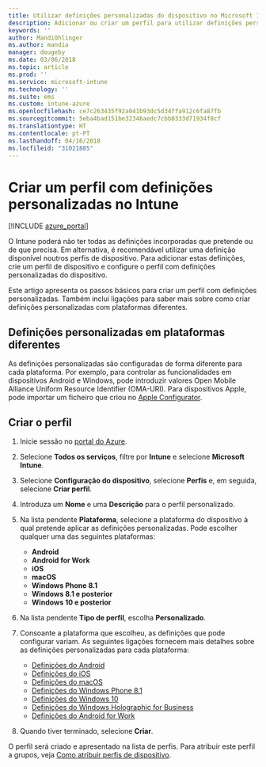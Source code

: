 ```yaml
---
title: Utilizar definições personalizadas do dispositivo no Microsoft Intune – Azure | Microsoft Docs
description: Adicionar ou criar um perfil para utilizar definições personalizadas para dispositivos Windows, Android e iOS com o Microsoft Intune
keywords: ''
author: MandiOhlinger
ms.author: mandia
manager: dougeby
ms.date: 03/06/2018
ms.topic: article
ms.prod: ''
ms.service: microsoft-intune
ms.technology: ''
ms.suite: ems
ms.custom: intune-azure
ms.openlocfilehash: ce7c263435f92a041b93dc5d34ffa912c6fa87fb
ms.sourcegitcommit: 5eba4bad151be32346aedc7cbb0333d71934f8cf
ms.translationtype: HT
ms.contentlocale: pt-PT
ms.lasthandoff: 04/16/2018
ms.locfileid: "31021885"
---
```

# <a name="create-a-profile-with-custom-settings-in-intune"></a>Criar um perfil com definições personalizadas no Intune

[!INCLUDE [azure_portal](./includes/azure_portal.md)]

O Intune poderá não ter todas as definições incorporadas que pretende ou de que precisa. Em alternativa, é recomendável utilizar uma definição disponível noutros perfis de dispositivo. Para adicionar estas definições, crie um perfil de dispositivo e configure o perfil com definições personalizadas do dispositivo.

Este artigo apresenta os passos básicos para criar um perfil com definições personalizadas. Também inclui ligações para saber mais sobre como criar definições personalizadas com plataformas diferentes.

## <a name="custom-settings-on-different-platforms"></a>Definições personalizadas em plataformas diferentes
As definições personalizadas são configuradas de forma diferente para cada plataforma. Por exemplo, para controlar as funcionalidades em dispositivos Android e Windows, pode introduzir valores Open Mobile Alliance Uniform Resource Identifier (OMA-URI). Para dispositivos Apple, pode importar um ficheiro que criou no [Apple Configurator](https://itunes.apple.com/us/app/apple-configurator-2/id1037126344?mt=12).

## <a name="create-the-profile"></a>Criar o perfil

1. Inicie sessão no [portal do Azure](https://portal.azure.com).
2. Selecione **Todos os serviços**, filtre por **Intune** e selecione **Microsoft Intune**.
3. Selecione **Configuração do dispositivo**, selecione **Perfis** e, em seguida, selecione **Criar perfil**.
4. Introduza um **Nome** e uma **Descrição** para o perfil personalizado.
5. Na lista pendente **Plataforma**, selecione a plataforma do dispositivo à qual pretende aplicar as definições personalizadas. Pode escolher qualquer uma das seguintes plataformas:

    - **Android**
    - **Android for Work**
    - **iOS**
    - **macOS**
    - **Windows Phone 8.1**
    - **Windows 8.1 e posterior**
    - **Windows 10 e posterior**

6. Na lista pendente **Tipo de perfil**, escolha **Personalizado**.
7. Consoante a plataforma que escolheu, as definições que pode configurar variam. As seguintes ligações fornecem mais detalhes sobre as definições personalizadas para cada plataforma:

    - [Definições do Android](custom-settings-android.md)
    - [Definições do iOS](custom-settings-ios.md)
    - [Definições do macOS](custom-settings-macos.md)
    - [Definições do Windows Phone 8.1](custom-settings-windows-phone-8-1.md)
    - [Definições do Windows 10](custom-settings-windows-10.md)
    - [Definições do Windows Holographic for Business](custom-settings-windows-holographic.md)
    - [Definições do Android for Work](custom-settings-android-for-work.md)

8. Quando tiver terminado, selecione **Criar**.

O perfil será criado e apresentado na lista de perfis. Para atribuir este perfil a grupos, veja [Como atribuir perfis de dispositivo](device-profile-assign.md).
